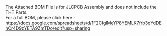 
The Attached BOM File is for JLCPCB Assembly and does not include the THT Parts. <br>
For a full BOM, please click here - https://docs.google.com/spreadsheets/d/1F2CfglMeYP8YEMLK7frb3qYdDEnCr4D9zYETA9ZmTDo/edit?usp=sharing
